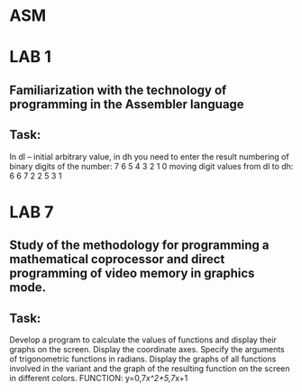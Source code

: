 # ASM

# LAB 1  
 
## Familiarization with the technology of programming in the Assembler language

## Task:

 In dl – initial arbitrary value, in dh you need to enter the result
 numbering of binary digits of the number: 7 6 5 4 3 2 1 0
 moving digit values ​​from dl to dh:        6 6 7 2 2 5 3 1

# LAB 7  

## Study of the methodology for programming a mathematical coprocessor and direct programming of video memory in graphics mode.

## Task:

 Develop a program to calculate the values ​​of functions and display their graphs on the screen. 
 Display the coordinate axes. Specify the arguments of trigonometric functions in radians. 
 Display the graphs of all functions involved in the variant and the graph of the resulting function on the screen in different colors.
 FUNCTION: y=0,7*x^2+5,7*x+1 
